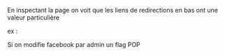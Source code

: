 En inspectant la page on voit que les liens de redirections en bas ont une valeur particulière 

ex : <a href="index.php?page=redirect&amp;site=facebook" class="icon fa-facebook"></a>

Si on modifie facebook par admin un flag POP